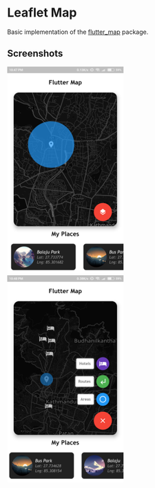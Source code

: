 # Leaflet Map

Basic implementation of the [flutter\_map](https://pub.dev/packages/flutter_map) package.

## Screenshots

<img height="480px" src="screenshots/1.png"> <img height="480px" src="screenshots/2.png">